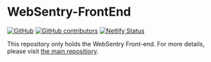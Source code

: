 # WebSentry-FrontEnd

[![GitHub](https://img.shields.io/github/license/websentry/WebSentry-FrontEnd.svg)](https://github.com/websentry/WebSentry-FrontEnd/blob/master/LICENSE)
[![GitHub contributors](https://img.shields.io/github/contributors/websentry/WebSentry-FrontEnd.svg)](https://github.com/websentry/WebSentry-FrontEnd/graphs/contributors)
[![Netlify Status](https://api.netlify.com/api/v1/badges/ff02aa64-9411-4fb6-87cc-e31112e20353/deploy-status)](https://app.netlify.com/sites/websentry-dev-9f2775/deploys)

This repository only holds the WebSentry Front-end. For more details, please visit [the main repositiory](https://github.com/websentry/WebSentry).
